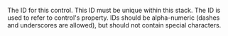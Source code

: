 The ID for this control. This ID must be unique within this stack. The ID is used to refer to control's property. 
IDs should be alpha-numeric (dashes and underscores are allowed), but should not contain special characters.